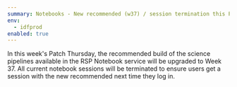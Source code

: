 ```yaml
---
summary: Notebooks - New recommended (w37) / session termination this Patch
env:
  - idfprod
enabled: true
---
```


In this week's Patch Thursday, the recommended build of the science
pipelines available in the RSP Notebook service will be upgraded to Week
37. All current notebook sessions will be terminated to ensure users get
a session with the new recommended next time they log in.
